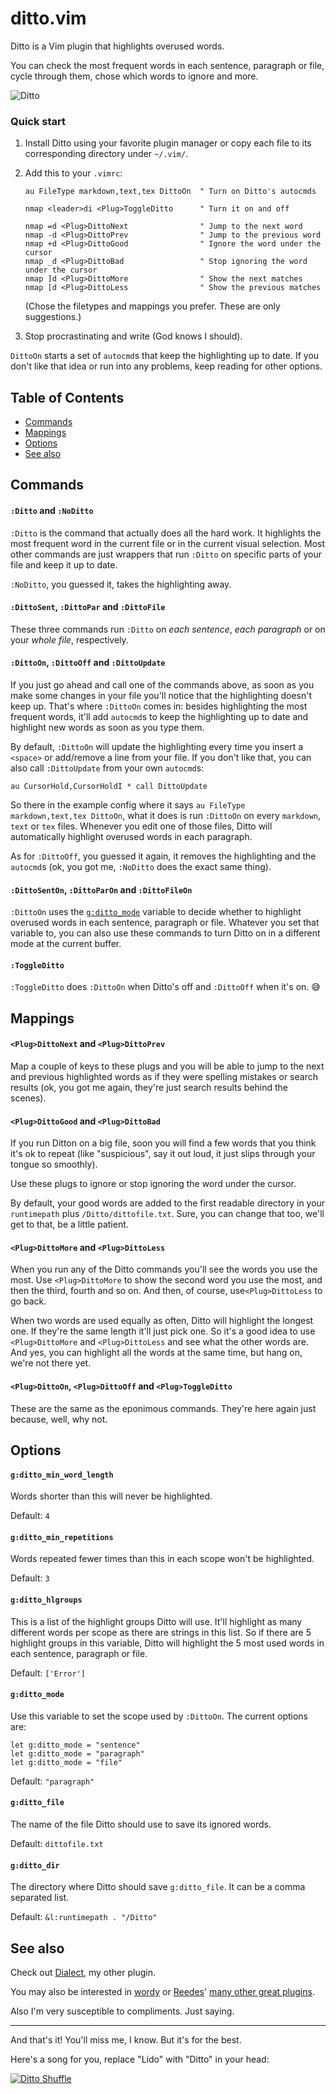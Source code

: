 # ditto.vim

Ditto is a Vim plugin that highlights overused words.

You can check the most frequent words in each sentence, paragraph or file, cycle through them, chose which words to ignore and more. 

![Ditto](https://cloud.githubusercontent.com/assets/15813674/17240247/86ae98dc-5540-11e6-9f20-f0f6ae8a9697.png)

### Quick start

1. Install Ditto using your favorite plugin manager or copy each file to its corresponding directory under `~/.vim/`.

2. Add this to your `.vimrc`:

    ```vim
    au FileType markdown,text,tex DittoOn  " Turn on Ditto's autocmds

    nmap <leader>di <Plug>ToggleDitto      " Turn it on and off

    nmap =d <Plug>DittoNext                " Jump to the next word
    nmap -d <Plug>DittoPrev                " Jump to the previous word
    nmap +d <Plug>DittoGood                " Ignore the word under the cursor
    nmap _d <Plug>DittoBad                 " Stop ignoring the word under the cursor
    nmap ]d <Plug>DittoMore                " Show the next matches
    nmap [d <Plug>DittoLess                " Show the previous matches
    ```

    (Chose the filetypes and mappings you prefer. These are only suggestions.)

3. Stop procrastinating and write (God knows I should).

`DittoOn` starts a set of `autocmd`s that keep the highlighting up to date. If you don't like that idea or run into any problems, keep reading for other options.


## Table of Contents

- [Commands](#commands)
- [Mappings](#mappings)
- [Options](#options)
- [See also](#see-also)


## Commands

#### `:Ditto` and `:NoDitto`

`:Ditto` is the command that actually does all the hard work. It highlights the most frequent word in the current file or in the current visual selection. Most other commands are just wrappers that run `:Ditto` on specific parts of your file and keep it up to date.

`:NoDitto`, you guessed it, takes the highlighting away.

#### `:DittoSent`, `:DittoPar` and `:DittoFile`

These three commands run `:Ditto` on *each sentence*, *each paragraph* or on your *whole file*, respectively.

#### `:DittoOn`, `:DittoOff` and `:DittoUpdate`

If you just go ahead and call one of the commands above, as soon as you make some changes in your file you'll notice that the highlighting doesn't keep up. That's where `:DittoOn` comes in: besides highlighting the most frequent words, it'll add `autocmd`s to keep the highlighting up to date and highlight new words as soon as you type them.

By default, `:DittoOn` will update the highlighting every time you insert a `<space>` or add/remove a line from your file. If you don't like that, you can also call `:DittoUpdate` from your own `autocmd`s:

    au CursorHold,CursorHoldI * call DittoUpdate

So there in the example config where it says `au FileType markdown,text,tex DittoOn`, what it does is run `:DittoOn` on every `markdown`, `text` or `tex` files. Whenever you edit one of those files, Ditto will automatically highlight overused words in each paragraph.

As for `:DittoOff`, you guessed it again, it removes the highlighting and the `autocmd`s (ok, you got me, `:NoDitto` does the exact same thing).

#### `:DittoSentOn`, `:DittoParOn` and `:DittoFileOn`

`:DittoOn` uses the [`g:ditto_mode`](#g:ditto_mode) variable to decide whether to highlight overused words in each sentence, paragraph or file. Whatever you set that variable to, you can also use these commands to turn Ditto on in a different mode at the current buffer.

#### `:ToggleDitto`

`:ToggleDitto` does `:DittoOn` when Ditto's off and `:DittoOff` when it's on. :sweat_smile:


## Mappings

#### `<Plug>DittoNext` and `<Plug>DittoPrev`

Map a couple of keys to these plugs and you will be able to jump to the next and previous highlighted words as if they were spelling mistakes or search results (ok, you got me again, they're just search results behind the scenes).

#### `<Plug>DittoGood` and `<Plug>DittoBad`

If you run Ditton on a big file, soon you will find a few words that you think it's ok to repeat (like "suspicious", say it out loud, it just slips through your tongue so smoothly).

Use these plugs to ignore or stop ignoring the word under the cursor.

By default, your good words are added to the first readable directory in your `runtimepath` plus `/Ditto/dittofile.txt`. Sure, you can change that too, we'll get to that, be a little patient.

#### `<Plug>DittoMore` and `<Plug>DittoLess`

When you run any of the Ditto commands you'll see the words you use the most. Use `<Plug>DittoMore` to show the second word you use the most, and then the third, fourth and so on. And then, of course, use`<Plug>DittoLess` to go back.

When two words are used equally as often, Ditto will highlight the longest one. If they're the same length it'll just pick one. So it's a good idea to use `<Plug>DittoMore` and `<Plug>DittoLess` and see what the other words are. And yes, you can highlight all the words at the same time, but hang on, we're not there yet.

#### `<Plug>DittoOn`, `<Plug>DittoOff` and `<Plug>ToggleDitto`

These are the same as the eponimous commands. They're here again just because, well, why not.


## Options

#### `g:ditto_min_word_length`

Words shorter than this will never be highlighted.

Default: `4`

#### `g:ditto_min_repetitions`

Words repeated fewer times than this in each scope won't be highlighted.

Default: `3`

#### `g:ditto_hlgroups`

This is a list of the highlight groups Ditto will use. It'll highlight as many different words per scope as there are strings in this list. So if there are 5 highlight groups in this variable, Ditto will highlight the 5 most used words in each sentence, paragraph or file.

Default: `['Error']`

#### `g:ditto_mode`

Use this variable to set the scope used by `:DittoOn`. The current options are:

```vim
let g:ditto_mode = "sentence"
let g:ditto_mode = "paragraph"
let g:ditto_mode = "file"
```

Default: `"paragraph"`

#### `g:ditto_file`

The name of the file Ditto should use to save its ignored words.

Default: `dittofile.txt`

#### `g:ditto_dir`

The directory where Ditto should save `g:ditto_file`. It can be a comma separated list.

Default: `&l:runtimepath . "/Ditto"`


## See also

Check out [Dialect](https://github.com/danielbmarques/vim-dialect), my other plugin.

You may also be interested in [wordy](https://github.com/reedes/vim-wordy) or [Reedes](https://github.com/reedes)' [many other great plugins](https://github.com/reedes?tab=repositories).

Also I'm very susceptible to compliments. Just saying.


----------

And that's it! You'll miss me, I know. But it's for the best.

Here's a song for you, replace "Lido" with "Ditto" in your head:

[![Ditto Shuffle](http://img.youtube.com/vi/HQZBaJAngH8/0.jpg)](http://www.youtube.com/watch?v=HQZBaJAngH8)
